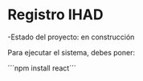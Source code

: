 <h1> Registro IHAD </h1>

  -Estado del proyecto: en construcción

Para ejecutar el sistema, debes poner:

´´´npm install react´´´
